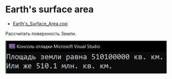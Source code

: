 # Earth's surface area
* [Earth's_Surface_Area.cpp](Earth's_Surface_Area.cpp)
<p>Рассчитать поверхность Земли.</p>
<img src="/images/Earth's_Surface_Area.png">
